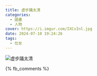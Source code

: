 ```yaml
---
title: 虚步躡太清
categories:
  - 國畫
  - 人物
cover: https://i.imgur.com/IXCvInl.jpg
date: 2024-07-10 19:24:26
tags:
  - 仕女
---
```


![虚步躡太清](https://i.imgur.com/IXCvInl.jpg)

{% fb_comments %}
